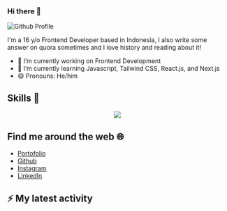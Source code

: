 ### Hi there 👋

![Github Profile](https://user-images.githubusercontent.com/68625849/162556628-35ecbd14-fe5e-4e97-bb65-ba362feac5db.png)

I'm a 16 y/o Frontend Developer based in Indonesia, I also write some answer on quora sometimes and I love history and reading about it!

- 🔭 I’m currently working on Frontend Development
- 🌱 I’m currently learning Javascript, Tailwind CSS, React.js, and Next.js
- 😄 Pronouns: He/him


## Skills 🚀

<p align="center">
  <a href="https://skillicons.dev">
    <img src="https://skillicons.dev/icons?i=js,nodejs,sass,tailwindcss,react,nextjs,figma,vscode,git" />
  </a>
</p>


## Find me around the web 🌐
- [Portofolio](https://arsya.vercel.app)
- [Github](https://github.com/interstellardeer)
- [Instagram](https://instagram.com/arsya_prn)
- [LinkedIn](https://www.linkedin.com/in/arsya-permana-b8a0651b7) 


## ⚡ My latest activity
<!--START_SECTION:activity-->

<!--END_SECTION:activity-->
